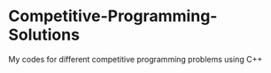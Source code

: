 # Competitive-Programming-Solutions
My codes for different competitive programming problems using C++
